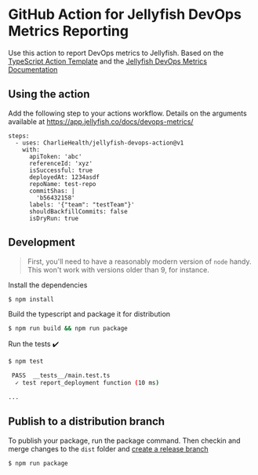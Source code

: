 # GitHub Action for Jellyfish DevOps Metrics Reporting

Use this action to report DevOps metrics to Jellyfish. Based on the [TypeScript Action Template](https://github.com/actions/typescript-action) and the [Jellyfish DevOps Metrics Documentation](https://app.jellyfish.co/docs/devops-metrics/)

## Using the action

Add the following step to your actions workflow. Details on the arguments available at https://app.jellyfish.co/docs/devops-metrics/

```
steps:
  - uses: CharlieHealth/jellyfish-devops-action@v1
    with:
      apiToken: 'abc'
      referenceId: 'xyz'
      isSuccessful: true
      deployedAt: 1234asdf
      repoName: test-repo
      commitShas: |
        'b56432158'
      labels: '{"team": "testTeam"}'
      shouldBackfillCommits: false
      isDryRun: true

```

## Development

> First, you'll need to have a reasonably modern version of `node` handy. This won't work with versions older than 9, for instance.

Install the dependencies

```bash
$ npm install
```

Build the typescript and package it for distribution

```bash
$ npm run build && npm run package
```

Run the tests :heavy_check_mark:

```bash
$ npm test

 PASS  __tests__/main.test.ts
  ✓ test report_deployment function (10 ms)

...
```

## Publish to a distribution branch

To publish your package, run the package command. Then checkin and merge changes to the `dist` folder and [create a release branch](https://github.com/actions/toolkit/blob/master/docs/action-versioning.md)

```bash
$ npm run package
```

